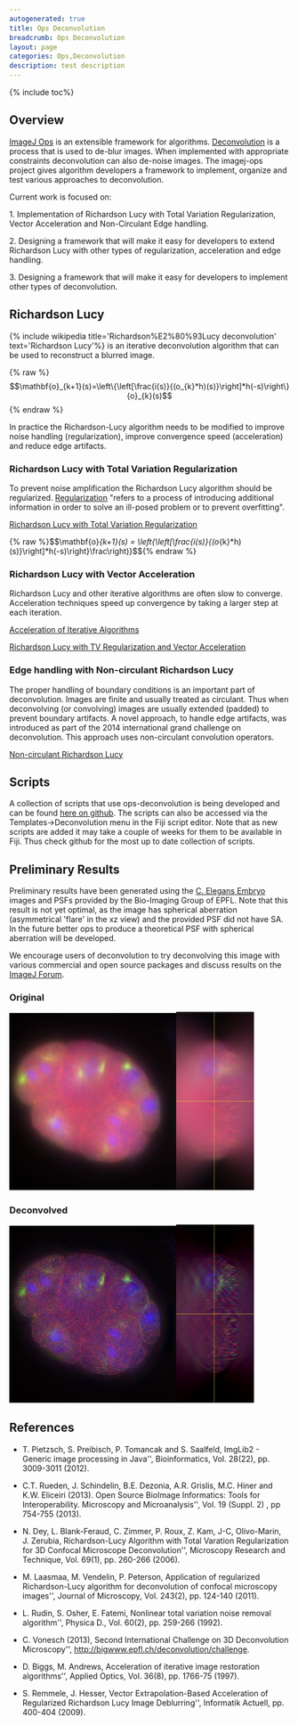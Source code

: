```yaml
---
autogenerated: true
title: Ops Deconvolution
breadcrumb: Ops Deconvolution
layout: page
categories: Ops,Deconvolution
description: test description
---
```


{% include toc%}


Overview
--------

[ImageJ Ops](ImageJ_Ops) is an extensible framework for algorithms. [Deconvolution](Deconvolution) is a process that is used to de-blur images. When implemented with appropriate constraints deconvolution can also de-noise images. The imagej-ops project gives algorithm developers a framework to implement, organize and test various approaches to deconvolution.

Current work is focused on:

1\. Implementation of Richardson Lucy with Total Variation Regularization, Vector Acceleration and Non-Circulant Edge handling.

2\. Designing a framework that will make it easy for developers to extend Richardson Lucy with other types of regularization, acceleration and edge handling.

3\. Designing a framework that will make it easy for developers to implement other types of deconvolution.

Richardson Lucy
---------------

{% include wikipedia title='Richardson%E2%80%93Lucy deconvolution' text='Richardson Lucy'%} is an iterative deconvolution algorithm that can be used to reconstruct a blurred image.

{% raw %}$$\mathbf{o}_{k+1}(s)=\left\{\left[\frac{i(s)}{(o_{k}*h)(s)}\right]*h(-s)\right\}{o}_{k}(s)$${% endraw %}

In practice the Richardson-Lucy algorithm needs to be modified to improve noise handling (regularization), improve convergence speed (acceleration) and reduce edge artifacts.

### Richardson Lucy with Total Variation Regularization

To prevent noise amplification the Richardson Lucy algorithm should be regularized. [Regularization](https://en.wikipedia.org/wiki/Regularization_%28mathematics%29) "refers to a process of introducing additional information in order to solve an ill-posed problem or to prevent overfitting".

[Richardson Lucy with Total Variation Regularization](http://www.ncbi.nlm.nih.gov/pubmed/16586486)

{% raw %}$$\mathbf{o}_{k+1}(s) = \left\{\left[\frac{i(s)}{(o_{k}*h)(s)}\right]*h(-s)\right\}\frac\right)}$${% endraw %}

### Richardson Lucy with Vector Acceleration

Richardson Lucy and other iterative algorithms are often slow to converge. Acceleration techniques speed up convergence by taking a larger step at each iteration.

[Acceleration of Iterative Algorithms](http://www.ncbi.nlm.nih.gov/pubmed/18250863)

[Richardson Lucy with TV Regularization and Vector Acceleration](http://ceur-ws.org/Vol-446/p400.pdf)

### Edge handling with Non-circulant Richardson Lucy

The proper handling of boundary conditions is an important part of deconvolution. Images are finite and usually treated as circulant. Thus when deconvolving (or convolving) images are usually extended (padded) to prevent boundary artifacts. A novel approach, to handle edge artifacts, was introduced as part of the 2014 international grand challenge on deconvolution. This approach uses non-circulant convolution operators.

[Non-circulant Richardson Lucy](http://bigwww.epfl.ch/deconvolution/challenge2013/index.html?p=doc_math_rl)

Scripts
-------

A collection of scripts that use ops-deconvolution is being developed and can be found [here on github](https://github.com/imagej/imagej-scripting/tree/master/src/main/resources/script_templates/Deconvolution). The scripts can also be accessed via the Templates-&gt;Deconvolution menu in the Fiji script editor. Note that as new scripts are added it may take a couple of weeks for them to be available in Fiji. Thus check github for the most up to date collection of scripts.

Preliminary Results
-------------------

Preliminary results have been generated using the [C. Elegans Embryo](http://bigwww.epfl.ch/deconvolution/bio/) images and PSFs provided by the Bio-Imaging Group of EPFL. Note that this result is not yet optimal, as the image has spherical aberration (asymmetrical 'flare' in the xz view) and the provided PSF did not have SA. In the future better ops to produce a theoretical PSF with spherical aberration will be developed.

We encourage users of deconvolution to try deconvolving this image with various commercial and open source packages and discuss results on the [ImageJ Forum](http://forum.imagej.net/).

### Original

<img src="/images/pages/Composite orig xy.jpg" width="300"/><img src="/images/pages/Composite orig zx.jpg" width="140"/>

### Deconvolved

<img src="/images/pages/Composite decon xy.jpg" width="300"/><img src="/images/pages/Composite decon zx.jpg" width="140"/>

References
----------

-   T. Pietzsch, S. Preibisch, P. Tomancak and S. Saalfeld, ImgLib2 - Generic image processing in Java'', Bioinformatics, Vol. 28(22), pp. 3009-3011 (2012).

<!-- -->

-   C.T. Rueden, J. Schindelin, B.E. Dezonia, A.R. Grislis, M.C. Hiner and K.W. Eliceiri (2013). Open Source BioImage Informatics: Tools for Interoperability. Microscopy and Microanalysis'', Vol. 19 (Suppl. 2) , pp 754-755 (2013).

<!-- -->

-   N. Dey, L. Blank-Feraud, C. Zimmer, P. Roux, Z. Kam, J-C, Olivo-Marin, J. Zerubia, Richardson-Lucy Algorithm with Total Varation Regularization for 3D Confocal Microscope Deconvolution'', Microscopy Research and Technique, Vol. 69(1), pp. 260-266 (2006).

<!-- -->

-   M. Laasmaa, M. Vendelin, P. Peterson, Application of regularized Richardson-Lucy algorithm for deconvolution of confocal microscopy images'', Journal of Microscopy, Vol. 243(2), pp. 124-140 (2011).

<!-- -->

-   L. Rudin, S. Osher, E. Fatemi, Nonlinear total variation noise removal algorithm'', Physica D., Vol. 60(2), pp. 259-266 (1992).

<!-- -->

-   C. Vonesch (2013), Second International Challenge on 3D Deconvolution Microscopy'', http://bigwww.epfl.ch/deconvolution/challenge.

<!-- -->

-   D. Biggs, M. Andrews, Acceleration of iterative image restoration algorithms'', Applied Optics, Vol. 36(8), pp. 1766-75 (1997).

<!-- -->

-   S. Remmele, J. Hesser, Vector Extrapolation-Based Acceleration of Regularized Richardson Lucy Image Deblurring'', Informatik Actuell, pp. 400-404 (2009).

 
